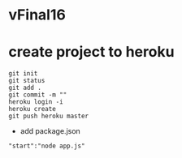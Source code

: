 # vFinal16
# create project to heroku
```
git init
git status
git add .
git commit -m ""
heroku login -i
heroku create
git push heroku master
```
- add package.json
```
"start":"node app.js"
```

